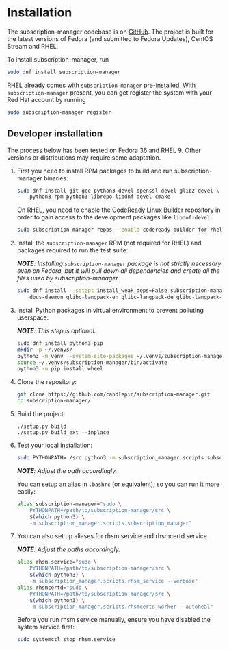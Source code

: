 # Installation

The subscription-manager codebase is on [GitHub](https://github.com/candlepin/subscription-manager).
The project is built for the latest versions of Fedora (and submitted to Fedora Updates), CentOS Stream and RHEL.

To install subscription-manager, run

```bash
sudo dnf install subscription-manager
```

RHEL already comes with `subscription-manager` pre-installed. With `subscription-manager` present, you can get register the system with your Red Hat account by running

```bash
sudo subscription-manager register
```


## Developer installation

The process below has been tested on Fedora 36 and RHEL 9.
Other versions or distributions may require some adaptation.

1. First you need to install RPM packages to build and run subscription-manager binaries:

   ```bash
   sudo dnf install git gcc python3-devel openssl-devel glib2-devel \
       python3-rpm python3-librepo libdnf-devel cmake
   ```

   <!-- libdnf-devel, cmake are required to build product-id plugin -->

   On RHEL, you need to enable the [CodeReady Linux Builder](https://docs.redhat.com/en/documentation/red_hat_enterprise_linux/9/html/package_manifest/repositories#CodeReadyLinuxBuilder-repository) repository in order to gain access to the development packages like `libdnf-devel`.

   ```bash
   sudo subscription-manager repos --enable codeready-builder-for-rhel-9-x86_64-rpms
   ```

2. Install the `subscription-manager` RPM (not required for RHEL) and packages required to run the test suite:

   ***NOTE**: Installing `subscription-manager` package is not strictly necessary even on Fedora, but it will pull down all dependencies and create all the files used by subscription-manager.*

   ```bash
   sudo dnf install --setopt install_weak_deps=False subscription-manager \
       dbus-daemon glibc-langpack-en glibc-langpack-de glibc-langpack-ja
   ```

3. Install Python packages in virtual environment to prevent polluting userspace:
 
   ***NOTE**: This step is optional.*

   ```bash
   sudo dnf install python3-pip
   mkdir -p ~/.venvs/
   python3 -m venv --system-site-packages ~/.venvs/subscription-manager
   source ~/.venvs/subscription-manager/bin/activate
   python3 -m pip install wheel
   ```

4. Clone the repository:

   ```bash
   git clone https://github.com/candlepin/subscription-manager.git
   cd subscription-manager/
   ```

5. Build the project:

   ```
   ./setup.py build
   ./setup.py build_ext --inplace
   ```

6. Test your local installation:

   ```bash
   sudo PYTHONPATH=./src python3 -m subscription_manager.scripts.subscription_manager
   ```
   
   ***NOTE**: Adjust the path accordingly.*

   You can setup an alias in `.bashrc` (or equivalent), so you can run it more easily:

   ```bash
   alias subscription-manager="sudo \
       PYTHONPATH=/path/to/subscription-manager/src \
       $(which python3) \
       -m subscription_manager.scripts.subscription_manager"
   ```

7. You can also set up aliases for rhsm.service and rhsmcertd.service.

   ***NOTE**: Adjust the paths accordingly.*

   ```bash
   alias rhsm-service="sudo \
       PYTHONPATH=/path/to/subscription-manager/src \
       $(which python3) \
       -m subscription_manager.scripts.rhsm_service --verbose"
   alias rhsmcertd="sudo \
       PYTHONPATH=/path/to/subscription-manager/src \
       $(which python3) \
       -m subscription_manager.scripts.rhsmcertd_worker --autoheal"
   ```

   Before you run rhsm service manually, ensure you have disabled the system service first:

   ```bash
   sudo systemctl stop rhsm.service
   ```
